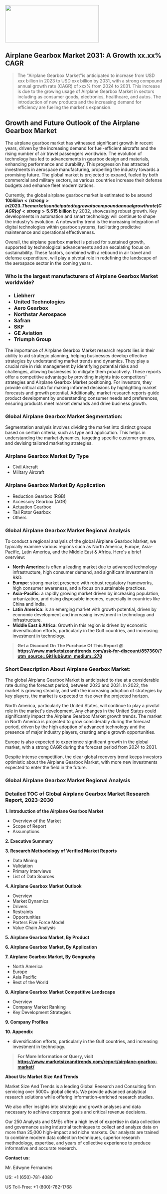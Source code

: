 <img src="https://100x100musica.es/wp-content/uploads/2024/12/Verified-Market-Reports-4-300x120.jpg" alt="" width="300" height="120" class="alignnone size-medium wp-image-100382" /><h2>Airplane Gearbox Market 2031: A&nbsp;Growth&nbsp;xx.xx% CAGR</h2><blockquote id="" class="">The "Airplane Gearbox Market"is anticipated to increase from USD xxx billion in 2023 to USD xxx billion by 2031, with a strong compound annual growth rate (CAGR) of xxx% from 2024 to 2031. This increase is due to the growing usage of Airplane Gearbox Market in sectors including as consumer goods, electronics, healthcare, and autos. The introduction of new products and the increasing demand for efficiency are fueling the market's expansion.</blockquote><p><h2>Growth and Future Outlook of the Airplane Gearbox Market</h2><p>The airplane gearbox market has witnessed significant growth in recent years, driven by the increasing demand for fuel-efficient aircrafts and the rising number of air travel passengers worldwide. The evolution of technology has led to advancements in gearbox design and materials, enhancing performance and durability. This progression has attracted investments in aerospace manufacturing, propelling the industry towards a promising future. The global market is projected to expand, fueled by both commercial and military sectors, as various countries increase their defense budgets and enhance fleet modernizations.</p><p>Currently, the global airplane gearbox market is estimated to be around <strong>$10 billion</strong> in 2023. The market is anticipated to grow at a compound annual growth rate (CAGR) of <strong>5.5%</strong> from 2024 to 2032. This growth trajectory is attributed to the rising need for efficient power transmission systems in new-generation aircraft and the retrofit of existing fleets to improve performance.</p><p>As the aviation industry continues to recover post-pandemic, the demand for new aircraft has revitalized the airplane gearbox market. The introduction of electric and hybrid aircraft has also led to novel design requirements for gearboxes, necessitating research and development investments. Moreover, the push towards sustainable aviation fuels (SAFs) acknowledges the importance of gearbox efficiency, further stimulating market innovation.</p><p>With a focus on reducing carbon emissions, manufacturers are prioritizing lightweight materials and advanced engineering techniques. This shift not only enhances the gearboxes’ performance but also aligns with global environmental initiatives. The market holds the potential for lucrative opportunities as airlines and manufacturers acknowledge the critical role of gearboxes in achieving operational efficiency.</p><p>As we look ahead, the airplane gearbox market is set to reach approximately <strong>$15 billion</strong> by 2032, showcasing robust growth. Key developments in automation and smart technology will continue to shape the industry's evolution. A noteworthy trend is the increasing integration of digital technologies within gearbox systems, facilitating predictive maintenance and operational effectiveness.</p><p><strong></strong></p><p>Overall, the airplane gearbox market is poised for sustained growth, supported by technological advancements and an escalating focus on sustainability. These factors, combined with a rebound in air travel and defense expenditure, will play a pivotal role in redefining the landscape of the aerospace sector in the coming years.</p></p><h3 id="" class="">Who is the largest manufacturers of&nbsp;Airplane Gearbox Market worldwide?</h3><h3 class=""><p><ul><li>Liebherr </li><li> United Technologies </li><li> Aero Gearbox </li><li> Northstar Aerospace </li><li> Safran </li><li> SKF </li><li> GE Aviation </li><li> Triumph Group</li></ul></p></h3><p id="ember58" class="ember-view reader-text-block__paragraph">The importance of&nbsp;Airplane Gearbox Market research reports lies in their ability to aid strategic planning, helping businesses develop effective strategies by understanding market trends and dynamics. They play a crucial role in risk management by identifying potential risks and challenges, allowing businesses to mitigate them proactively. These reports offer a competitive advantage by providing insights into competitors' strategies and Airplane Gearbox Market positioning. For investors, they provide critical data for making informed decisions by highlighting market forecasts and growth potential. Additionally, market research reports guide product development by understanding consumer needs and preferences, ensuring products meet market demands and drive business growth.</p><h3 id="" class="">Global&nbsp;Airplane Gearbox Market Segmentation:</h3><p id="" class="">Segmentation analysis involves dividing the market into distinct groups based on certain criteria, such as type and application. This helps in understanding the market dynamics, targeting specific customer groups, and devising tailored marketing strategies.</p><h3 id="" class="">Airplane Gearbox Market&nbsp;By Type</h3><p><p><ul><li>Civil Aircraft</li><li> Military Aircraft</p></li></ul></p></p><h3 id="" class="">Airplane Gearbox Market&nbsp;By Application</h3><p class=""><p><ul><li>Reduction Gearbox (RGB)</li><li> Accessory Gearbox (AGB)</li><li> Actuation Gearbox</li><li> Tail Rotor Gearbox</li><li> Others</li></ul></p></p><h3 id="" class="">Global Airplane Gearbox Market Regional Analysis</h3><p id="" class="">To conduct a regional analysis of the global Airplane Gearbox Market, we typically examine various regions such as North America, Europe, Asia-Pacific, Latin America, and the Middle East &amp; Africa. Here's a brief overview:</p><ul><li><strong>North America</strong>: is often a leading market due to advanced technology infrastructure, high consumer demand, and significant investment in R&amp;D.</li><li><strong>Europe</strong>: strong market presence with robust regulatory frameworks, high consumer awareness, and a focus on sustainable practices.</li><li><strong>Asia-Pacific</strong>: a rapidly growing market driven by increasing population, urbanization, and rising disposable incomes, especially in countries like China and India.</li><li><strong>Latin America</strong>: is an emerging market with growth potential, driven by economic development and increasing investment in technology and infrastructure.</li><li><strong>Middle East &amp; Africa</strong>: Growth in this region is driven by economic diversification efforts, particularly in the Gulf countries, and increasing investment in technology.</li></ul><blockquote id="" class=""><strong>Get a Discount On The Purchase Of This Report @ <a href="https://www.marketsizeandtrends.com/download-sample/857360/?utm_source=GitHub&utm_medium=278" target="_blank">https://www.marketsizeandtrends.com/ask-for-discount/857360/?utm_source=GitHub&utm_medium=278</a></strong></blockquote><h3>Short Description About Airplane Gearbox Market:</h3><p id="ember58" class="ember-view reader-text-block__paragraph">The global&nbsp;Airplane Gearbox Market&nbsp;is anticipated to rise at a considerable rate during the forecast period, between 2023 and 2031. In 2022, the market is growing steadily, and with the increasing adoption of strategies by key players, the market is expected to rise over the projected horizon.</p><p id="ember59" class="ember-view reader-text-block__paragraph">North America, particularly the United States, will continue to play a pivotal role in the market's development. Any changes in the United States could significantly impact the&nbsp;Airplane Gearbox Market&nbsp;growth trends. The market in North America is projected to grow considerably during the forecast period, driven by the high adoption of advanced technology and the presence of major industry players, creating ample growth opportunities.</p><p id="ember60" class="ember-view reader-text-block__paragraph">Europe is also expected to experience significant growth in the global market, with a strong CAGR during the forecast period from 2024 to 2031.</p><p id="ember61" class="ember-view reader-text-block__paragraph">Despite intense competition, the clear global recovery trend keeps investors optimistic about the&nbsp;Airplane Gearbox Market, with more new investments expected to enter the field in the future.</p><h3 id="" class="">Global Airplane Gearbox Market Regional Analysis</h3><h3 id="" class="">Detailed TOC of Global Airplane Gearbox Market Research Report, 2023-2030</h3><p id="" class=""><strong>1. Introduction of the Airplane Gearbox Market</strong></p><ul><li>Overview of the Market</li><li>Scope of Report</li><li>Assumptions</li></ul><p id="" class=""><strong>2. Executive Summary</strong></p><p id="" class=""><strong>3. Research Methodology of Verified Market Reports</strong></p><ul><li>Data Mining</li><li>Validation</li><li>Primary Interviews</li><li>List of Data Sources</li></ul><p id="" class=""><strong>4. Airplane Gearbox Market Outlook</strong></p><ul><li>Overview</li><li>Market Dynamics</li><li>Drivers</li><li>Restraints</li><li>Opportunities</li><li>Porters Five Force Model</li><li>Value Chain Analysis</li></ul><p id="" class=""><strong>5. Airplane Gearbox Market, By Product</strong></p><p id="" class=""><strong>6. Airplane Gearbox Market, By Application</strong></p><p id="" class=""><strong>7. Airplane Gearbox Market, By Geography</strong></p><ul><li>North America</li><li>Europe</li><li>Asia Pacific</li><li>Rest of the World</li></ul><p id="" class=""><strong>8. Airplane Gearbox Market Competitive Landscape</strong></p><ul><li>Overview</li><li>Company Market Ranking</li><li>Key Development Strategies</li></ul><p id="" class=""><strong>9. Company Profiles</strong></p><p id="" class=""><strong>10. Appendix</strong></p><ul><li>diversification efforts, particularly in the Gulf countries, and increasing investment in technology.</li></ul><blockquote id="" class=""><strong>For More Information or Query, visit <strong><strong><a href="https://www.marketsizeandtrends.com/report/airplane-gearbox-market/" target="_blank">https://www.marketsizeandtrends.com/report/airplane-gearbox-market/</a></strong></strong></strong></blockquote><p id="" class=""><strong>About Us: Market Size And Trends</strong></p><p id="" class="">Market Size And Trends is a leading Global Research and Consulting firm servicing over 5000+ global clients. We provide advanced analytical research solutions while offering information-enriched research studies.</p><p id="" class="">We also offer insights into strategic and growth analyses and data necessary to achieve corporate goals and critical revenue decisions.</p><p id="" class="">Our 250 Analysts and SMEs offer a high level of expertise in data collection and governance using industrial techniques to collect and analyze data on more than 25,000 high-impact and niche markets. Our analysts are trained to combine modern data collection techniques, superior research methodology, expertise, and years of collective experience to produce informative and accurate research.</p><p id="" class=""><strong>Contact us:</strong></p><p id="" class="">Mr. Edwyne Fernandes</p><p id="" class="">US: +1 (650)-781-4080</p><p id="" class="">US Toll-Free: +1 (800)-782-1768</p>
